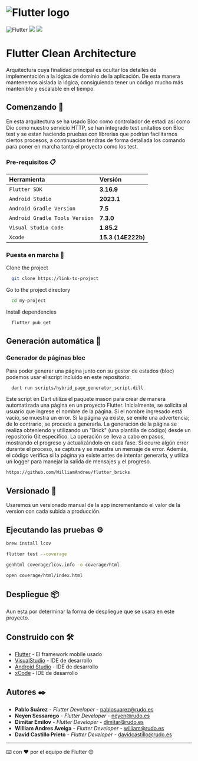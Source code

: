 # ![Flutter logo][]

![Flutter](https://img.shields.io/badge/Flutter-%2302569B.svg?style=for-the-badge&logo=Flutter&logoColor=white) ![](https://img.shields.io/badge/VSCode-0078D4?style=for-the-badge&logo=visual%20studio%20code&logoColor=white) ![](https://img.shields.io/badge/Dart-0175C2?style=for-the-badge&logo=dart&logoColor=white)
# Flutter Clean Architecture

Arquitectura cuya finalidad principal es ocultar los detalles de implementación a la lógica de dominio de la aplicación.
De esta manera mantenemos aislada la lógica, consiguiendo tener un código mucho más mantenible y escalable en el tiempo.

## Comenzando 🚀

  En esta arquitectura se ha usado Bloc como controlador de estadi asi como Dio como nuestro servicio HTTP, se han integrado test unitatios con Bloc test y se estan haciendo pruebas con librerias que podrian facilitarnos ciertos procesos, a continuacion tendras de forma detallada los comando para poner en marcha tanto el proyecto como los test.

### Pre-requisitos 📋

| Herramienta |  Versión                |
| :-------- |  :------------------------- |
| `Flutter SDK` |**3.16.9** |
| `Android Studio` | **2023.1** |
| `Android Gradle Version` | **7.5** |
| `Android Gradle Tools Version` | **7.3.0** |
| `Visual Studio Code` |  **1.85.2** |
| `Xcode` |  **15.3 (14E222b)** |

### Puesta en marcha 🔧

Clone the project

```bash
  git clone https://link-to-project
```

Go to the project directory

```bash
  cd my-project
```

Install dependencies

```bash
  flutter pub get
```

## Generación automática 📌

### Generador de páginas bloc

 Para poder generar una página junto con su gestor de estados (bloc) podemos usar el script incluido en este repositorio:

```bash
  dart run scripts/hybrid_page_generator_script.dill
```

Este script en Dart utiliza el paquete mason para crear de manera automatizada una página en un proyecto Flutter. Inicialmente, se solicita al usuario que ingrese el nombre de la página. Si el nombre ingresado está vacío, se muestra un error. Si la página ya existe, se emite una advertencia; de lo contrario, se procede a generarla. La generación de la página se realiza obteniendo y utilizando un "Brick" (una plantilla de código) desde un repositorio Git específico. La operación se lleva a cabo en pasos, mostrando el progreso y actualizándolo en cada fase. Si ocurre algún error durante el proceso, se captura y se muestra un mensaje de error. Además, el código verifica si la página ya existe antes de intentar generarla, y utiliza un logger para manejar la salida de mensajes y el progreso.

```bash
https://github.com/WilliamAndreu/flutter_bricks
```

## Versionado 📌

Usaremos un versionado manual de la app incrementando el valor de la version con cada subida a producción.

## Ejecutando las pruebas ⚙️

```bash
brew install lcov
```

```bash
flutter test --coverage
```

```bash
genhtml coverage/lcov.info -o coverage/html
```

```bash
open coverage/html/index.html
```

## Despliegue 📦

Aun esta por determinar la forma de despliegue que se usara en este proyecto.

## Construido con 🛠️

* [Flutter](https://flutter.dev/docs/get-started/web) - El framework mobile usado
* [VisualStudio](https://visualstudio.microsoft.com/es/) - IDE de desarrollo
* [Android Studio](https://developer.android.com/studio) - IDE de desarrollo
* [xCode](https://apps.apple.com/es/app/xcode/id497799835?mt=12) - IDE de desarrollo

## Autores ✒️

* **Pablo Suárez** - *Flutter Developer* - [pablosuarez@rudo.es](pablosuarez@rudo.es)
* **Neyen Sessarego** - *Flutter Developer* - [neyen@rudo.es](neyen@rudo.es)
* **Dimitar Emilov** - *Flutter Developer* - [dimitar@rudo.es](dimitar@rudo.es)
* **William Andres Aveiga** - *Flutter Developer* - [william@rudo.es](william@rudo.es)
* **David Castillo Prieto** - *Flutter Developer* - [davidcastillo@rudo.es](davidcastillo@rudo.es)

---
⌨️ con ❤️ por el equipo de Flutter 😊

[Flutter logo]: https://raw.githubusercontent.com/flutter/website/master/src/_assets/image/flutter-lockup-bg.jpg